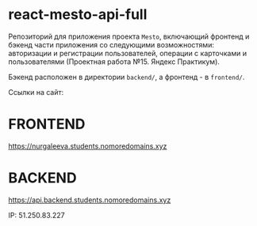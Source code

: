 # react-mesto-api-full
Репозиторий для приложения проекта `Mesto`, включающий фронтенд и бэкенд части приложения со следующими возможностями: авторизации и регистрации пользователей, операции с карточками и пользователями (Проектная работа №15. Яндекс Практикум). 

Бэкенд расположен в директории `backend/`, а фронтенд - в `frontend/`. 
  
Ссылки на сайт:
# FRONTEND
https://nurgaleeva.students.nomoredomains.xyz

# BACKEND
https://api.backend.students.nomoredomains.xyz

IP: 51.250.83.227